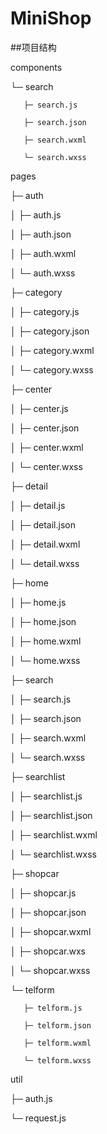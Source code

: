 # MiniShop
##项目结构

components

└─ search

       ├─ search.js
       
       ├─ search.json
       
       ├─ search.wxml
       
       └─ search.wxss
       
pages

├─ auth

│    ├─ auth.js

│    ├─ auth.json

│    ├─ auth.wxml

│    └─ auth.wxss

├─ category

│    ├─ category.js

│    ├─ category.json

│    ├─ category.wxml

│    └─ category.wxss

├─ center

│    ├─ center.js

│    ├─ center.json

│    ├─ center.wxml

│    └─ center.wxss

├─ detail

│    ├─ detail.js

│    ├─ detail.json

│    ├─ detail.wxml

│    └─ detail.wxss

├─ home

│    ├─ home.js

│    ├─ home.json

│    ├─ home.wxml

│    └─ home.wxss

├─ search

│    ├─ search.js

│    ├─ search.json

│    ├─ search.wxml

│    └─ search.wxss

├─ searchlist

│    ├─ searchlist.js

│    ├─ searchlist.json

│    ├─ searchlist.wxml

│    └─ searchlist.wxss

├─ shopcar

│    ├─ shopcar.js

│    ├─ shopcar.json

│    ├─ shopcar.wxml

│    ├─ shopcar.wxs

│    └─ shopcar.wxss

└─ telform

       ├─ telform.js
       
       ├─ telform.json
       
       ├─ telform.wxml
       
       └─ telform.wxss
       
       
util

├─ auth.js

└─ request.js

